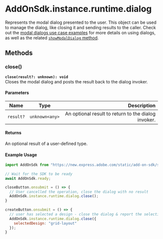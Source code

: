 # AddOnSdk.instance.runtime.dialog
Represents the modal dialog presented to the user. This object can be used to manage the dialog, like closing it and sending results to the caller. Check out the [modal dialogs use case examples](../../guides/develop/index.md#modal-dialogs) for more details on using dialogs, as well as the related [`showModalDialog` method](../addonsdk/addonsdk-app.md#showmodaldialog).


## Methods

### close()
**`close(result?: unknown): void`**<br/>
Closes the modal dialog and posts the result back to the dialog invoker.

#### Parameters
| Name          | Type      | Description   |
| ------------- | --------- | -----------:  |
| `result?`     | `unknown<any>` | An optional result to return to the dialog invoker.              |


#### Returns 
An optional result of a user-defined type.

#### Example Usage
```js
import AddOnSdk from "https://new.express.adobe.com/static/add-on-sdk/sdk.js";
 
// Wait for the SDK to be ready
await AddOnSdk.ready;

closeButton.onsubmit = () => {
  // User cancelled the operation, close the dialog with no result
  AddOnSdk.instance.runtime.dialog.close();
}
 
createButton.onsubmit = () => {
  // user has selected a design - close the dialog & report the selection details as the result back to the caller.
  AddOnSdk.instance.runtime.dialog.close({
    selectedDesign: "grid-layout"
  });
}
```